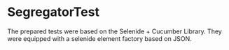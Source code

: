 # SegregatorTest

The prepared tests were based on the Selenide + Cucumber Library.
They were equipped with a selenide element factory based on JSON.